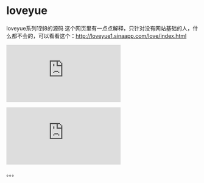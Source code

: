# loveyue
loveyue系列1到8的源码
这个网页里有一点点解释，只针对没有网站基础的人，什么都不会的，可以看看这个：<a href='http://loveyue1.sinaapp.com/love/index.html' target="_blank">http://loveyue1.sinaapp.com/love/index.html</a>

![Love1](https://yanghuizhi.github.io/yanghuizhi/YhzLoveYouService/love1/index.html)

![Love2](https://yanghuizhi.github.io/yanghuizhi/YhzLoveYouService/love2/index.html)

。。。